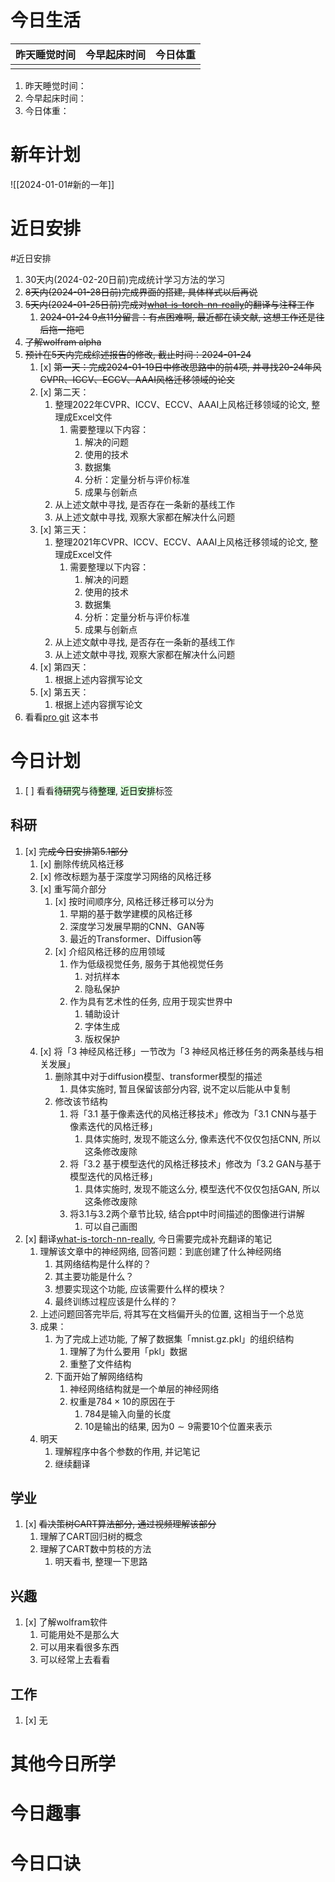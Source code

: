 
# 今日生活

| 昨天睡觉时间 | 今早起床时间 | 今日体重 |
| ---- | ---- | ---- |
|  |  |  |

1. 昨天睡觉时间：
2. 今早起床时间：
3. 今日体重：

# 新年计划

![[2024-01-01#新的一年]]

# 近日安排

#近日安排 
1. 30天内(2024-02-20日前)完成统计学习方法的学习
2. ~~8天内(2024-01-28日前)完成界面的搭建, 具体样式以后再说~~
3. ~~5天内(2024-01-25日前)完成对[what-is-torch-nn-really](https://pytorch.org/tutorials/beginner/nn_tutorial.html#what-is-torch-nn-really)的翻译与注释工作~~
	1. ~~2024-01-24 9点11分留言：有点困难啊, 最近都在读文献, 这想工作还是往后拖一拖吧~~
4. ~~了解wolfram alpha~~
5. ~~预计在5天内完成综述报告的修改, 截止时间：2024-01-24~~
	1. [x] ~~第一天：完成2024-01-19日中修改思路中的前4项, 并寻找20-24年风CVPR、ICCV、ECCV、AAAI风格迁移领域的论文~~
	2. [x] 第二天：
		1. 整理2022年CVPR、ICCV、ECCV、AAAI上风格迁移领域的论文, 整理成Excel文件
			1. 需要整理以下内容：
				1. 解决的问题
				2. 使用的技术
				3. 数据集
				4. 分析：定量分析与评价标准
				5. 成果与创新点
		2. 从上述文献中寻找, 是否存在一条新的基线工作
		3. 从上述文献中寻找, 观察大家都在解决什么问题 
	3. [x] 第三天：
		1. 整理2021年CVPR、ICCV、ECCV、AAAI上风格迁移领域的论文, 整理成Excel文件
			1. 需要整理以下内容：
				1. 解决的问题
				2. 使用的技术
				3. 数据集
				4. 分析：定量分析与评价标准
				5. 成果与创新点
		2. 从上述文献中寻找, 是否存在一条新的基线工作
		3. 从上述文献中寻找, 观察大家都在解决什么问题 
	4. [x] 第四天：
		1. 根据上述内容撰写论文
	5. [x] 第五天：
		1. 根据上述内容撰写论文
6. 看看[pro git](https://www.progit.cn/#_pro_git) 这本书


# 今日计划

1. [ ] 看看<mark style="background: #BBFABBA6;">待研究</mark>与<mark style="background: #BBFABBA6;">待整理</mark>,  <mark style="background: #BBFABBA6;">近日安排</mark>标签
	
## 科研

1. [x] ~~完成今日安排第5.1部分~~
	1. [x] 删除传统风格迁移
	2. [x] 修改标题为基于深度学习网络的风格迁移
	3. [x] 重写简介部分
		1. [x] 按时间顺序分, 风格迁移迁移可以分为
			1. 早期的基于数学建模的风格迁移
			2. 深度学习发展早期的CNN、GAN等
			3. 最近的Transformer、Diffusion等
		2. [x] 介绍风格迁移的应用领域
			1. 作为低级视觉任务, 服务于其他视觉任务
				1. 对抗样本
				2. 隐私保护
			2. 作为具有艺术性的任务, 应用于现实世界中
				1. 辅助设计
				2. 字体生成
				3. 版权保护
	4. [x] 将「3 神经风格迁移」一节改为「3 神经风格迁移任务的两条基线与相关发展」
		1. 删除其中对于diffusion模型、transformer模型的描述
			1. 具体实施时, 暂且保留该部分内容, 说不定以后能从中复制
		2. 修改该节结构
			1. 将「3.1 基于像素迭代的风格迁移技术」修改为「3.1 CNN与基于像素迭代的风格迁移」
				1. 具体实施时, 发现不能这么分, 像素迭代不仅仅包括CNN, 所以这条修改废除
			2. 将「3.2 基于模型迭代的风格迁移技术」修改为「3.2 GAN与基于模型迭代的风格迁移」
				1. 具体实施时, 发现不能这么分, 模型迭代不仅仅包括GAN, 所以这条修改废除
			3. 将3.1与3.2两个章节比较, 结合ppt中时间描述的图像进行讲解
				1. 可以自己画图
2. [x] 翻译[what-is-torch-nn-really](https://pytorch.org/tutorials/beginner/nn_tutorial.html#what-is-torch-nn-really), 今日需要完成补充翻译的笔记
	1. 理解该文章中的神经网络, 回答问题：到底创建了什么神经网络
		1. 其网络结构是什么样的？
		2. 其主要功能是什么？
		3. 想要实现这个功能, 应该需要什么样的模块？
		4. 最终训练过程应该是什么样的？
	2. 上述问题回答完毕后, 将其写在文档偏开头的位置, 这相当于一个总览
	3. 成果：
		1. 为了完成上述功能, 了解了数据集「mnist.gz.pkl」的组织结构
			1. 理解了为什么要用「pkl」数据
			2. 重整了文件结构
		2. 下面开始了解网络结构
			1. 神经网络结构就是一个单层的神经网络
			2.  权重是$784\times 10$的原因在于
				1. $784$是输入向量的长度
				2. $10$是输出的结果, 因为$0\sim 9$需要$10$个位置来表示
	4. 明天
		1. 理解程序中各个参数的作用, 并记笔记
		2. 继续翻译

## 学业

1. [x] ~~看决策树CART算法部分, 通过视频理解该部分~~
	1. 理解了CART回归树的概念
	2. 理解了CART数中剪枝的方法
		1. 明天看书, 整理一下思路

## 兴趣

1. [x] 了解wolfram软件
	1. 可能用处不是那么大
	2. 可以用来看很多东西
	3. 可以经常上去看看


## 工作

1. [x] 无

# 其他今日所学



# 今日趣事



# 今日口诀


